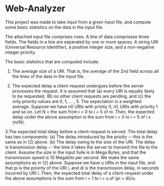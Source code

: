 # Web-Analyzer
This project was made to take input from a given input file, and compute some basic statistics on the data in the input file.

The attached input file comprises rows. A line of data comprisese three fields. The fields in a line are separated by one or more spaces. A string URI (Universal Resource Identifier), a positive integer size, and a non-negative integer priority.

The basic statistics that are computed include:

1. The average size of a URI. That is, the average of the 2nd field across all the lines of the data in the input file.

2. The expected delay a client-request undergoes before the server processes the request. It is assumed that (a) every URI is equally likely to be  requested, (B) no other client requests are pending, and (c) the only priority values are 0, 1, ... , 5. The expectation is a weighted average. Suppose we have n0 URIs with priotiy 0, n1, URIs with priority 1 and so on. Let N = the sum from i = 0 to i = 5 of ni. Then, the expected delay under the above assumption is the sum from i = 0 to i = 5 of i x (ni/N).

3.The expected total delay before a client-request is served. The total delay has two components: (a) The delay introduced by the prioity -- this is the same as in (2) above. (b) The delay owing to the size of the URI. The delay is transmission delay -- the time it takes the server to transmit the file to the client. Assume the size in the input fuile is in Mega Bytes, and that the transmission speed is 10 Megabits per second. We make the same assumptions as in (2) above. Suppose we have u URIs in the input file, and that pi is the priority of the URI i, and di is the transmission delay, in seconds incurred by URI i. Then, the expected total delay of a client-request under the above assumptions is the sum from i = 1 to i = u of (pi + di)/u.



